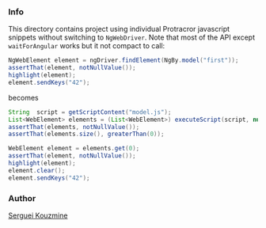 ### Info

This directory contains project using individual Protracror javascript snippets without switching to `NgWebDriver`. Note that most of the API except `waitForAngular` works but it not compact to call:
```java
NgWebElement element = ngDriver.findElement(NgBy.model("first"));
assertThat(element, notNullValue());
highlight(element);
element.sendKeys("42");
```
becomes
```java
String	script = getScriptContent("model.js");
List<WebElement> elements = (List<WebElement>) executeScript(script, null, "first", null);
assertThat(elements, notNullValue());
assertThat(elements.size(), greaterThan(0));

WebElement element = elements.get(0);
assertThat(element, notNullValue());
highlight(element);
element.clear();
element.sendKeys("42");
```
### Author
[Serguei Kouzmine](kouzmine_serguei@yahoo.com)
